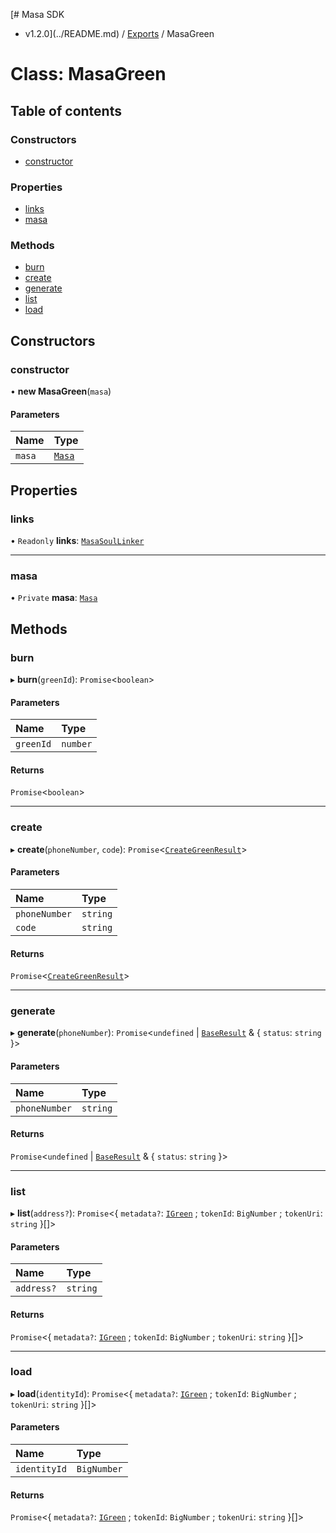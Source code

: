 [# Masa SDK
 - v1.2.0](../README.md) / [Exports](../modules.md) / MasaGreen

# Class: MasaGreen

## Table of contents

### Constructors

- [constructor](MasaGreen.md#constructor)

### Properties

- [links](MasaGreen.md#links)
- [masa](MasaGreen.md#masa)

### Methods

- [burn](MasaGreen.md#burn)
- [create](MasaGreen.md#create)
- [generate](MasaGreen.md#generate)
- [list](MasaGreen.md#list)
- [load](MasaGreen.md#load)

## Constructors

### constructor

• **new MasaGreen**(`masa`)

#### Parameters

| Name | Type |
| :------ | :------ |
| `masa` | [`Masa`](Masa.md) |

## Properties

### links

• `Readonly` **links**: [`MasaSoulLinker`](MasaSoulLinker.md)

___

### masa

• `Private` **masa**: [`Masa`](Masa.md)

## Methods

### burn

▸ **burn**(`greenId`): `Promise`<`boolean`\>

#### Parameters

| Name | Type |
| :------ | :------ |
| `greenId` | `number` |

#### Returns

`Promise`<`boolean`\>

___

### create

▸ **create**(`phoneNumber`, `code`): `Promise`<[`CreateGreenResult`](../interfaces/CreateGreenResult.md)\>

#### Parameters

| Name | Type |
| :------ | :------ |
| `phoneNumber` | `string` |
| `code` | `string` |

#### Returns

`Promise`<[`CreateGreenResult`](../interfaces/CreateGreenResult.md)\>

___

### generate

▸ **generate**(`phoneNumber`): `Promise`<`undefined` \| [`BaseResult`](../interfaces/BaseResult.md) & { `status`: `string`  }\>

#### Parameters

| Name | Type |
| :------ | :------ |
| `phoneNumber` | `string` |

#### Returns

`Promise`<`undefined` \| [`BaseResult`](../interfaces/BaseResult.md) & { `status`: `string`  }\>

___

### list

▸ **list**(`address?`): `Promise`<{ `metadata?`: [`IGreen`](../interfaces/IGreen.md) ; `tokenId`: `BigNumber` ; `tokenUri`: `string`  }[]\>

#### Parameters

| Name | Type |
| :------ | :------ |
| `address?` | `string` |

#### Returns

`Promise`<{ `metadata?`: [`IGreen`](../interfaces/IGreen.md) ; `tokenId`: `BigNumber` ; `tokenUri`: `string`  }[]\>

___

### load

▸ **load**(`identityId`): `Promise`<{ `metadata?`: [`IGreen`](../interfaces/IGreen.md) ; `tokenId`: `BigNumber` ; `tokenUri`: `string`  }[]\>

#### Parameters

| Name | Type |
| :------ | :------ |
| `identityId` | `BigNumber` |

#### Returns

`Promise`<{ `metadata?`: [`IGreen`](../interfaces/IGreen.md) ; `tokenId`: `BigNumber` ; `tokenUri`: `string`  }[]\>
